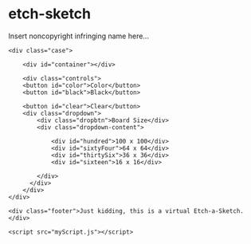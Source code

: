 # etch-sketch
<!DOCTYPE html>
<html lang="en">
<head>
    <meta charset="UTF-8">
    <meta http-equiv="X-UA-Compatible" content="IE=edge">
    <meta name="viewport" content="width=device-width, initial-scale=1.0">
    <title>Etch-Sketch</title>
    <link rel="stylesheet" href="style.css">
    <style>
        @import url('https://fonts.googleapis.com/css2?family=Cabin+Sketch&family=Homemade+Apple&family=Monoton&family=Nanum+Pen+Script&family=Press+Start+2P&display=swap');
    </style>
</head>
<body>
    <div class="header">
        Insert noncopyright infringing name here...
    </div>
    
    <div class="case">
       
        <div id="container"></div>

        <div class="controls">
        <button id="color">Color</button>
        <button id="black">Black</button>
        
        <button id="clear">Clear</button>
        <div class="dropdown">
            <div class="dropbtn">Board Size</div>
            <div class="dropdown-content">
              
                <div id="hundred">100 x 100</div>
                <div id="sixtyFour">64 x 64</div>
                <div id="thirtySix">36 x 36</div>
                <div id="sixteen">16 x 16</div>
           
            </div>
          </div>
        </div>
    </div> 
 
    <div class="footer">Just kidding, this is a virtual Etch-a-Sketch.</div>   
    
    <script src="myScript.js"></script>
</body>
</html>
